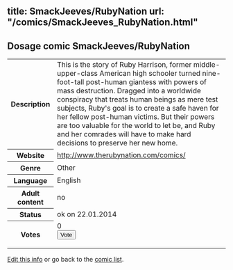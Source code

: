 title: SmackJeeves/RubyNation
url: "/comics/SmackJeeves_RubyNation.html"
---
Dosage comic SmackJeeves/RubyNation
-----------------------------------------

<p id="msg"></p>
<script type="text/javascript">
if (window.location.search === '?edit_info_mail=sent_ok') {
  var elem = document.getElementById("msg");
  elem.innerHTML = 'Edited information sucessfully sent for review, which is usually done daily. Thanks!';
  elem.className = 'ok';
}
</script>
<table class="comicinfo">
<tr>
<th>Description</th><td>This is the story of Ruby Harrison, former middle-upper-class American high schooler turned nine-foot-tall post-human giantess with powers of mass destruction. Dragged into a worldwide conspiracy that treats human beings as mere test subjects, Ruby's goal is to create a safe haven for her fellow post-human victims. But their powers are too valuable for the world to let be, and Ruby and her comrades will have to make hard decisions to preserve her new home.</td>
</tr>
<tr>
<th>Website</th><td><a href="http://www.therubynation.com/comics/">http://www.therubynation.com/comics/</a></td>
</tr>
<tr>
<th>Genre</th><td>Other</td>
</tr>
<tr>
<th>Language</th><td>English</td>
</tr>
<tr>
<th>Adult content</th><td>no</td>
</tr>
<tr>
<th>Status</th><td>ok on 22.01.2014</td>
</tr>
<tr>
<th>Votes</th><td>0
<form action="http://gaecounter.appspot.com/count/" method="POST">
<input name="name" type="hidden" value="SmackJeeves_RubyNation"/>
<input name="uid" type="hidden" id="voteuid" value=""/>
<input type="submit" value="Vote"/>
</form>
</td>
</tr>
</table>
<script type="text/javascript">
var ua = navigator.userAgent;
document.getElementById("voteuid").value = ua.replace(/[^a-zA-Z0-9\._:]/g , "_");;
</script>

[Edit this info](SmackJeeves_RubyNation_edit.html) or go back to the [comic list](../comic-index.html).
